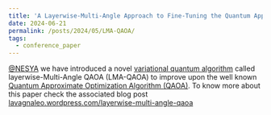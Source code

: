 ```yaml
---
title: 'A Layerwise-Multi-Angle Approach to Fine-Tuning the Quantum Approximate Optimization Algorithm'
date: 2024-06-21
permalink: /posts/2024/05/LMA-QAOA/
tags:
  - conference_paper
---
```


[@NESYA](https://github.com/NesyaLab) we have introduced a novel [variational quantum algorithm](https://arxiv.org/abs/2012.09265) called layerwise-Multi-Angle QAOA (LMA-QAOA) to improve upon the well known [Quantum Approximate Optimization Algorithm (QAOA)](https://arxiv.org/abs/1411.4028). To know more about this paper check the associated blog post [lavagnaleo.wordpress.com/layerwise-multi-angle-qaoa](https://lavagnaleo.wordpress.com/2024/06/21/layerwise-multi-angle-qaoa/)
